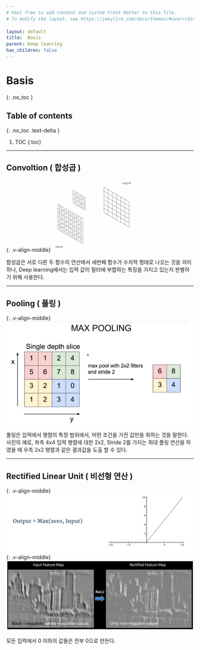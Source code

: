```yaml
---
# Feel free to add content and custom Front Matter to this file.
# To modify the layout, see https://jekyllrb.com/docs/themes/#overriding-theme-defaults

layout: default
title:  Basis
parent: Deep leanring
has_children: false
---
```


# Basis
{: .no_toc }

## Table of contents
{: .no_toc .text-delta }

1. TOC
{:toc}

---

## Convoltion ( 합성곱 )

{: .v-align-middle}
<img src="Image/Fig1.gif"/>

 합성곱은 서로 다른 두 함수의 연산에서 세번째 함수가 수치적 형태로 나오는 것을 의미하나, Deep learning에서는 입력 값이 필터에 부합하는 특징을 가지고 있는지 판별하기 위해 사용한다.

 ---

## Pooling ( 풀링 )
 
 {: .v-align-middle}
<img src="Image/Fig2.PNG"/>

 풀링은 입력에서 행렬의 특정 범위에서, 어떤 조건을 가진 값만을 취하는 것을 말한다. 사진의 예로, 좌측 4x4 입력 행렬에 대한 2x2, Stride 2를 가지는 최대 풀링 연산을 하였을 때 우측 2x2 행렬과 같은 결과값을 도출 할 수 있다.

---

## Rectified Linear Unit ( 비선형 연산 )

{: .v-align-middle}
<img src="Image/Fig3.jpg"/>
{: .v-align-middle}
<img src="Image/Fig4.png"/>

모든 입력에서 0 이하의 값들은 전부 0으로 만든다.